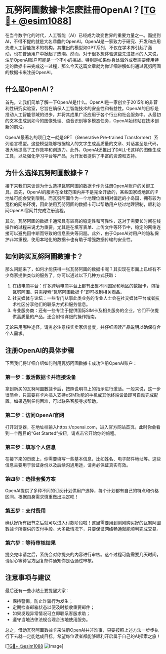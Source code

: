# 瓦努阿圖數據卡怎麽註冊OpenAI？[[TG💪+ @esim1088](https://t.me/s/esim1088)]

在当今数字化的时代，人工智能（AI）已经成为改变世界的重要力量之一。而提到AI，不得不提的就是大名鼎鼎的OpenAI。OpenAI是一家致力于研究、开发和应用先进人工智能技术的机构，其推出的模型如GPT系列，不仅在学术界引起了轰动，也在普通用户中掀起了热潮。然而，对于很多想体验这些先进技术的人来说，注册OpenAI账户可能是一个不小的挑战。特别是如果你身处海外或者需要使用特定的数据卡来完成这一过程，那么今天这篇文章就为你详细讲解如何通过瓦努阿圖的数据卡来注册OpenAI。

## 什么是OpenAI？

首先，让我们简单了解一下OpenAI是什么。OpenAI是一家创立于2015年的非营利性研究实验室，它旨在确保人工智能技术的安全性和有益性。OpenAI的目标是推动人工智能领域的进步，并将其成果广泛应用于各个行业和社会服务中。从最初的文本生成到如今的图像处理、语音识别等多模态任务，OpenAI始终站在技术创新的前沿。

OpenAI最著名的项目之一就是GPT（Generative Pre-trained Transformer）系列语言模型。这些模型能够根据输入的文字生成高质量的文章、对话甚至是代码，极大地提高了工作效率和创造力。此外，OpenAI还推出了DALL-E这样的图像生成工具，以及强化学习平台等产品，为开发者提供了丰富的资源和支持。

## 为什么选择瓦努阿圖數據卡？

接下来我们来谈谈为什么选择瓦努阿圖的数据卡作为注册OpenAI账户的关键工具。首先，OpenAI的服务在全球范围内并不是完全开放的，某些国家或地区的IP地址可能会受到限制。而瓦努阿圖作为一个地理位置相对偏远的小岛国，拥有较为宽松的网络环境，因此使用瓦努阿圖的数据卡可以帮助用户绕过地理限制，顺利访问OpenAI官网并完成注册流程。

其次，瓦努阿圖的数据卡通常具有较高的稳定性和可靠性，这对于需要长时间在线操作的过程来说尤为重要。尤其是在填写表单、上传文件等环节中，稳定的网络连接可以避免因中断而导致的信息丢失等问题。此外，由于OpenAI对用户的隐私保护非常重视，使用本地化的数据卡也有助于增强数据传输的安全性。

## 如何购买瓦努阿圖數據卡？

那么问题来了，如何才能获得一张瓦努阿圖的数据卡呢？其实现在市面上已经有不少商家提供类似的服务了。你可以通过以下几种方式获取：

1. 在线电商平台：许多跨境电商平台上都有出售不同国家和地区的数据卡，包括瓦努阿圖。只需搜索“瓦努阿圖数据卡”即可找到相关商品。
2. 社交媒体与论坛：一些专门从事此类业务的专业人士会在社交媒体平台或者技术社区分享他们的联系方式和服务信息。
3. 专业服务商：还有一些专注于提供国际SIM卡及相关服务的企业，它们不仅提供高质量的产品，还会附带详细的操作指南。

无论采用哪种途径，请务必注意核实卖家信誉度，并仔细阅读产品说明以确保符合个人需求。

## 注册OpenAI的具体步骤

下面我们将详细介绍如何利用瓦努阿圖數據卡成功注册OpenAI账户：

### 第一步：激活数据卡并连接设备
拿到新买的瓦努阿圖數據卡后，按照说明书上的指示进行激活。一般来说，这一步很简单，只需要将卡片插入支持eSIM功能的手机或其他终端设备即可自动完成配置。如果遇到任何困难，可以联系客服寻求帮助。

### 第二步：访问OpenAI官网
打开浏览器，在地址栏输入https://openai.com，进入官方网站首页。此时你会看到一个醒目的“Get Started”按钮，请点击它开始你的旅程。

### 第三步：填写个人信息
在接下来的页面上，你需要填写一些基本信息，比如姓名、电子邮件地址等。这些信息主要用于验证身份以及后续沟通用途，请务必保证真实有效。

### 第四步：选择套餐方案
OpenAI提供了多种不同的订阅计划供用户选择，每个计划都有自己的特点和价格区间。根据自身需求慎重做出决定吧！

### 第五步：支付费用
确认好所有细节之后就可以进入付款阶段啦！这里需要用到刚刚购买好的瓦努阿圖數據卡所提供的支付手段。大多数情况下，只要保证网络畅通就能顺利完成交易。

### 第六步：等待审核结果
提交完申请之后，系统会对你提交的内容进行审核。这个过程可能需要几天时间，请耐心等待官方回复邮件通知你是否通过审核。

## 注意事项与建议

最后还有一些小贴士要提醒大家：
- 保持警惕，防止诈骗行为发生；
- 定期检查邮箱状态以便及时接收重要邮件；
- 如果发现异常情况可立即联系客服求助；
- 遵守当地法律法规合理合法地使用服务。

总之，借助瓦努阿圖數據卡来注册OpenAI并非难事，只要按照上述方法一步步执行下去就一定能达成目标。希望每位读者都能够顺利开启属于自己的AI探索之旅！

[[TG💪+ @esim1088](https://t.me/s/esim1088) ![Image](https://i.postimg.cc/4NQfJmqS/Snipaste-2025-05-13-00-14-12.png)]
